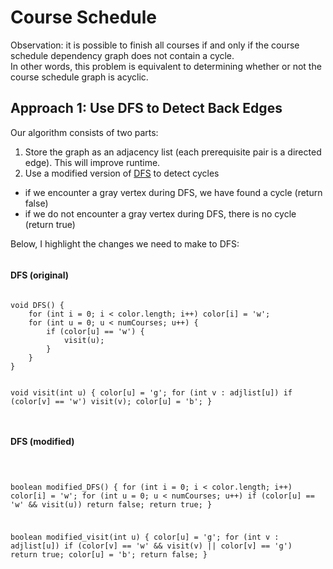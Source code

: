 # Course Schedule 

Observation: it is possible to finish all courses if and only if the course schedule dependency graph does not contain a cycle.  
In other words, this problem is equivalent to determining whether or not the course schedule graph is acyclic.

## Approach 1: Use DFS to Detect Back Edges
Our algorithm consists of two parts:
1. Store the graph as an adjacency list (each prerequisite pair is a directed edge). This will improve runtime.
2. Use a modified version of [DFS]() to detect cycles
  - if we encounter a gray vertex during DFS, we have found a cycle (return false)
  - if we do not encounter a gray vertex during DFS, there is no cycle (return true)

Below, I highlight the changes we need to make to DFS:

<div style="display:inline-block; text-align:left">
<h4>DFS (original)</h4>
<pre><code>
void DFS() {
    for (int i = 0; i < color.length; i++) color[i] = 'w';
    for (int u = 0; u < numCourses; u++) {
        if (color[u] == 'w') {
            visit(u);
        }
    }
}

void visit(int u) {
    color[u] = 'g';
    for (int v : adjlist[u])
        if (color[v] == 'w')
            visit(v);
    color[u] = 'b';
}
</code></pre>
</div>

<div style="display:inline-block; text-align:left">
<h4>DFS (modified)</h4>
<pre><code>

boolean modified_DFS() {
    for (int i = 0; i < color.length; i++) color[i] = 'w';
    for (int u = 0; u < numCourses; u++)
        if (color[u] == 'w' && visit(u))
            return false;
    return true;
}

boolean modified_visit(int u) {
    color[u] = 'g';
    for (int v : adjlist[u])
        if (color[v] == 'w' && visit(v) || color[v] == 'g')
            return true;
    color[u] = 'b';
    return false;
}



</code></pre>
</div>
